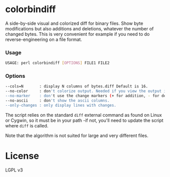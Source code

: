 # colorbindiff
A side-by-side visual and colorized diff for binary files. Show byte modifications but also additions and deletions, whatever the number of changed bytes. This is very convenient for example if you need to do reverse-engineering on a file format.

### Usage
```bash
USAGE: perl colorbindiff [OPTIONS] FILE1 FILE2
```
### Options
```bash
--cols=N       : display N columns of bytes.diff Default is 16.
--no-color     : don't colorize output. Needed if you view the output in an editor.
--no-marker    : don't use the change markers (+ for addition, - for deletion, * for modified).
--no-ascii     : don't show the ascii columns.
--only-changes : only display lines with changes.
```
The script relies on the standard `diff` external command as found on Linux or Cygwin, so it must be in your path -if not, you'll need to update the script where `diff` is called.

Note that the algorithm is not suited for large and very different files.

# License
LGPL v3
